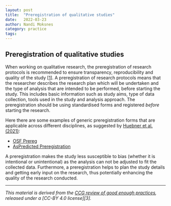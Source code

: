 ```yaml
---
layout: post
title:  "Preregistration of qualitative studies"
date:   2022-03-23
author: Nandi Moksnes
category: practice
tags:
---
```


## Preregistration of qualitative studies
When working on qualitative research, the preregistration of research protocols is recommended to ensure transparency, reproducibility and quality of the study [[1]]. A preregistration of research protocols means that the researcher describes the research plan which will be undertaken and the type of analysis that are intended to be performed, before starting the study. This includes basic information such as study aims, type of data collection, tools used in the study and analysis approach. The preregistration should be using standardised forms and registered *before* starting the research.

Here there are some examples of generic preregistration forms that are applicable across different disciplines, as suggested by [Huebner et al. (2021)](https://journal-buildingscities.org/articles/10.5334/bc.67/#T1n):
- [OSF Prereg](https://osf.io/prereg/)
- [AsPredicted Preregistration](https://aspredicted.org/)

A preregistration makes the study less susceptible to bias (whether it is intentional or unintentional) as the analysis can not be adjusted to fit the collected data. Furthermore, a preregistration helps to plan the study details and getting early input on the research, thus potentially enhancing the quality of the research conducted.

------------
*This material is derived from the [CCG review of good enough practices][2], released under a [CC-BY 4.0 license][3].*

[1]: <https://journal-buildingscities.org/articles/10.5334/bc.67/> "G. M. Huebner, M. J. Fell, and N. E. Watson, ‘Improving energy research practices: 1067 guidance for transparency, reproducibility and quality’, Buildings and Cities, vol. 2, 1068 no. 1, pp. 1–20, Jan. 2021, doi: 10.5334/bc.67."
[2]: https://zenodo.org/record/5911546#.YjsSSRDMI-R "Usher, William, Beltramo, Agnese, Gardumi, Francesco, Martin, Viktoria, & Petrarulo, Luca. (2022). CCG Platform - Body of Knowledge: Review of Good Practice (1.3). Zenodo. https://doi.org/10.5281/zenodo.5911546"

